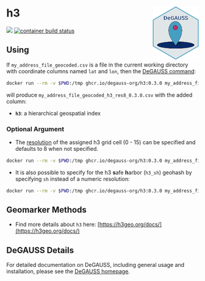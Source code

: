 # h3 <a href='https://degauss.org'><img src='https://github.com/degauss-org/degauss_hex_logo/raw/main/PNG/degauss_hex.png' align='right' height='138.5' /></a>

[![](https://img.shields.io/github/v/release/degauss-org/h3?color=469FC2&label=version&sort=semver)](https://github.com/degauss-org/h3/releases)
[![container build status](https://github.com/degauss-org/h3/workflows/build-deploy-release/badge.svg)](https://github.com/degauss-org/h3/actions/workflows/build-deploy-release.yaml)

## Using

If `my_address_file_geocoded.csv` is a file in the current working directory with coordinate columns named `lat` and `lon`, then the [DeGAUSS command](https://degauss.org/using_degauss.html#DeGAUSS_Commands):

```sh
docker run --rm -v $PWD:/tmp ghcr.io/degauss-org/h3:0.3.0 my_address_file_geocoded.csv
```

will produce `my_address_file_geocoded_h3_res8_0.3.0.csv` with the added column:

- **`h3`**: a hierarchical geospatial index

### Optional Argument

- The [resolution](https://h3geo.org/docs/core-library/restable) of the assigned h3 grid cell (0 - 15) can be specified and defaults to 8 when not specified.

```sh
docker run --rm -v $PWD:/tmp ghcr.io/degauss-org/h3:0.3.0 my_address_file_geocoded.csv 7
```

- It is also possible to specify for the h3 **s**afe **h**arbor (`h3_sh`) geohash by specifying `sh` instead of a numeric resolution:

```sh
docker run --rm -v $PWD:/tmp ghcr.io/degauss-org/h3:0.3.0 my_address_file_geocoded.csv sh
```

## Geomarker Methods

- Find more details about `h3` here: [https://h3geo.org/docs/](https://h3geo.org/docs/)

## DeGAUSS Details

For detailed documentation on DeGAUSS, including general usage and installation, please see the [DeGAUSS homepage](https://degauss.org).
